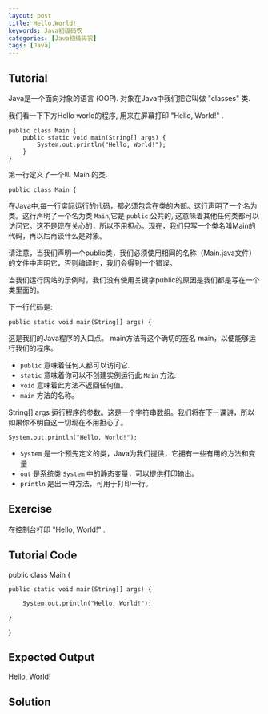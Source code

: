 ```yaml
---
layout: post
title: Hello,World!
keywords: Java初级码农
categories: [Java初级码农]
tags: [Java]
---
```


Tutorial
--------

Java是一个面向对象的语言 (OOP). 对象在Java中我们把它叫做 "classes" 类.

我们看一下下方Hello world的程序, 用来在屏幕打印 "Hello, World!" .

    public class Main {
        public static void main(String[] args) {
            System.out.println("Hello, World!");
        }
    }

第一行定义了一个叫 Main 的类.

    public class Main {

在Java中,每一行实际运行的代码，都必须包含在类的内部。这行声明了一个名为类。这行声明了一个名为类 `Main`,它是 `public` 公共的, 这意味着其他任何类都可以访问它。这不是现在关心的，所以不用担心。现在，我们只写一个类名叫Main的代码，再以后再谈什么是对象。

请注意，当我们声明一个public类，我们必须使用相同的名称（Main.java文件）的文件中声明它，否则编译时，我们会得到一个错误。

当我们运行网站的示例时，我们没有使用关键字public的原因是我们都是写在一个类里面的。

下一行代码是:

    public static void main(String[] args) {

这是我们的Java程序的入口点。 main方法有这个确切的签名 main，以便能够运行我们的程序。

* `public` 意味着任何人都可以访问它. 
* `static` 意味着你可以不创建实例运行此 `Main` 方法.
* `void` 意味着此方法不返回任何值。
* `main` 方法的名称。

String[] args 运行程序的参数。这是一个字符串数组。我们将在下一课讲，所以如果你不明白这一切现在不用担心了。

    System.out.println("Hello, World!");

* `System` 是一个预先定义的类，Java为我们提供，它拥有一些有用的方法和变量
* `out` 是系统类 `System` 中的静态变量，可以提供打印输出。
* `println` 是出一种方法，可用于打印一行。

Exercise
--------

在控制台打印 "Hello, World!" .

Tutorial Code
-------------

public class Main {

    public static void main(String[] args) {

        System.out.println("Hello, World!");

    }

}

Expected Output
---------------

Hello, World!

Solution
--------
